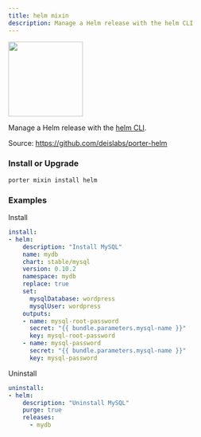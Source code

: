 ```yaml
---
title: helm mixin
description: Manage a Helm release with the helm CLI
---
```


<img src="/images/mixins/helm.svg" class="mixin-logo" style="width: 150px"/>

Manage a Helm release with the [helm CLI](https://helm.sh).

Source: https://github.com/deislabs/porter-helm

### Install or Upgrade
```
porter mixin install helm
```

### Examples

Install

```yaml
install:
- helm:
    description: "Install MySQL"
    name: mydb
    chart: stable/mysql
    version: 0.10.2
    namespace: mydb
    replace: true
    set:
      mysqlDatabase: wordpress
      mysqlUser: wordpress
    outputs:
    - name: mysql-root-password
      secret: "{{ bundle.parameters.mysql-name }}"
      key: mysql-root-password
    - name: mysql-password
      secret: "{{ bundle.parameters.mysql-name }}"
      key: mysql-password
```

Uninstall

```yaml
uninstall:
- helm:
    description: "Uninstall MySQL"
    purge: true
    releases:
      - mydb
```